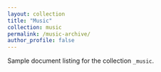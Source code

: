 ```yaml
---
layout: collection
title: "Music"
collection: music
permalink: /music-archive/
author_profile: false
---
```


Sample document listing for the collection `_music`.
